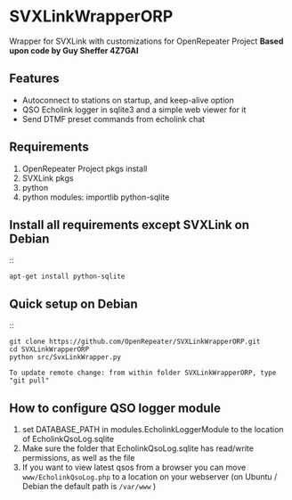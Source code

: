 SVXLinkWrapperORP
====================================
Wrapper for SVXLink with customizations for OpenRepeater Project
**Based upon code by Guy Sheffer 4Z7GAI**

Features
--------

* Autoconnect to stations on startup, and keep-alive option
* QSO Echolink logger in sqlite3 and a simple web viewer for it
* Send DTMF preset commands from echolink chat

Requirements
------------
1. OpenRepeater Project pkgs install
2. SVXLink pkgs
3. python
4. python modules: importlib python-sqlite

Install all requirements except SVXLink on Debian
----------------------------------------------------------

::
    
    apt-get install python-sqlite



Quick setup on Debian
------------------------------
::
    
    git clone https://github.com/OpenRepeater/SVXLinkWrapperORP.git
    cd SVXLinkWrapperORP
    python src/SvxLinkWrapper.py
    
    To update remote change: from within folder SVXLinkWrapperORP, type "git pull"


How to configure QSO logger module
-----------------------------------
1. set DATABASE_PATH in modules.EcholinkLoggerModule to the location of EcholinkQsoLog.sqlite
2. Make sure the folder that EcholinkQsoLog.sqlite has read/write permissions, as well as the file
3. If you want to view latest qsos from a browser you can move ``www/EcholinkQsoLog.php`` to a location on your webserver (on Ubuntu / Debian the default path is ``/var/www`` )
